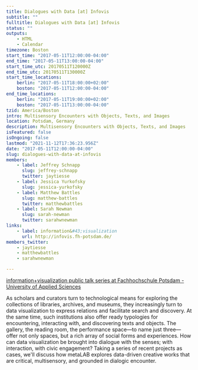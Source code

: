 ```yaml
---
title: Dialogues with Data [at] Infovis
subtitle: ""
fulltitle: Dialogues with Data [at] Infovis
status: ""
outputs:
    - HTML
    - Calendar
timezone: Boston
start_time: "2017-05-11T12:00:00-04:00"
end_time: "2017-05-11T13:00:00-04:00"
start_time_utc: 20170511T120000Z
end_time_utc: 20170511T130000Z
start_time_locations:
    berlin: "2017-05-11T18:00:00+02:00"
    boston: "2017-05-11T12:00:00-04:00"
end_time_locations:
    berlin: "2017-05-11T19:00:00+02:00"
    boston: "2017-05-11T13:00:00-04:00"
tzid: America/Boston
intro: Multisensory Encounters with Objects, Texts, and Images
location: Potsdam, Germany
description: Multisensory Encounters with Objects, Texts, and Images
isFeatured: false
isOngoing: false
lastmod: "2021-11-12T17:36:23.956Z"
date: "2017-05-11T12:00:00-04:00"
slug: dialogues-with-data-at-infovis
members:
    - label: Jeffrey Schnapp
      slug: jeffrey-schnapp
      twitter: jaytiesse
    - label: Jessica Yurkofsky
      slug: jessica-yurkofsky
    - label: Matthew Battles
      slug: matthew-battles
      twitter: matthewbattles
    - label: Sarah Newman
      slug: sarah-newman
      twitter: sarahwnewman
links:
    - label: information&#43;visualization
      url: http://infovis.fh-potsdam.de/
members_twitter:
    - jaytiesse
    - matthewbattles
    - sarahwnewman

---
```

<a href="http://infovis.fh-potsdam.de" target="_blank">information+visualization public talk series at Fachhochschule Potsdam - University of Applied Sciences</a>

As scholars and curators turn to technological means for exploring the collections of libraries, archives, and museums, they increasingly turn to data visualization to express relations and facilitate search and discovery. At the same time, such institutions also offer ready typologies for encountering, interacting with, and discovering texts and objects. The gallery, the reading room, the performance space—to name just three—offer not only spaces, but a rich array of social forms and experiences. How can data visualization be brought into dialogue with the senses; with interaction, with civic engagement? Taking a series of recent projects as cases, we'll discuss how metaLAB explores data-driven creative works that are critical, multisensory, and grounded in dialogic encounter.